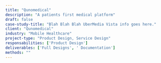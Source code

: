 ```yaml
---
title: "Qunomedical"
description: "A patients first medical platform"
draft: false
case-study-title: "Blah Blah Blah UberMedia Vista info goes here."
client: "Qunomedical"
industry: "Mobile Healthcare"
project-type: "Product Design, Service Design"
responsabilities: ['Product Design']
deliverables: ['Full Designs', ' Documentation']
methods: ""
---
```

